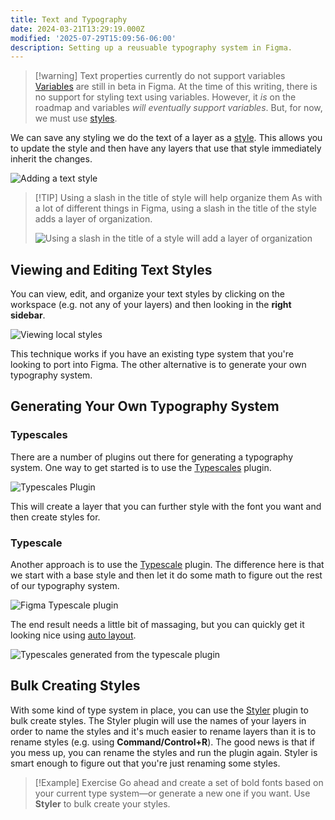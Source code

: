 ```yaml
---
title: Text and Typography
date: 2024-03-21T13:29:19.000Z
modified: '2025-07-29T15:09:56-06:00'
description: Setting up a reusuable typography system in Figma.
---
```


> [!warning] Text properties currently do not support variables
> [Variables](variables.md) are still in beta in Figma. At the time of this writing, there is no support for styling text using variables. However, it _is_ on the roadmap and variables _will eventually support variables_. But, for now, we must use [styles](styles.md).

We can save any styling we do the text of a layer as a [style](styles.md). This allows you to update the style and then have any layers that use that style immediately inherit the changes.

![Adding a text style](assets/figma-create-text-style.png)

> [!TIP] Using a slash in the title of style will help organize them
> As with a lot of different things in Figma, using a slash in the title of the style adds a layer of organization.
>
> ![Using a slash in the title of a style will add a layer of organization](assets/figma-slash-style-organization.png)

## Viewing and Editing Text Styles

You can view, edit, and organize your text styles by clicking on the workspace (e.g. not any of your layers) and then looking in the **right sidebar**.

![Viewing local styles](assets/figma-view-local-text-styles.png)

This technique works if you have an existing type system that you're looking to port into Figma. The other alternative is to generate your own typography system.

## Generating Your Own Typography System

### Typescales

There are a number of plugins out there for generating a typography system. One way to get started is to use the [Typescales](https://www.figma.com/community/plugin/739825414752646970) plugin.

![Typescales Plugin](assets/figma-typescales-plugin.png)

This will create a layer that you can further style with the font you want and then create styles for.

### Typescale

Another approach is to use the [Typescale](https://www.figma.com/community/plugin/967802396210455992) plugin. The difference here is that we start with a base style and then let it do some math to figure out the rest of our typography system.

![Figma Typescale plugin](assets/figma-typescale-plugin.png)

The end result needs a little bit of massaging, but you can quickly get it looking nice using [auto layout](auto-layout.md).

![Typescales generated from the typescale plugin](assets/figma-typescale-autolayout.png)

## Bulk Creating Styles

With some kind of type system in place, you can use the [Styler](https://www.figma.com/community/plugin/820660579767995949) plugin to bulk create styles. The Styler plugin will use the names of your layers in order to name the styles and it's much easier to rename layers than it is to rename styles (e.g. using **Command/Control+R**). The good news is that if you mess up, you can rename the styles and run the plugin again. Styler is smart enough to figure out that you're just renaming some styles.

> [!Example] Exercise
> Go ahead and create a set of bold fonts based on your current type system—or generate a new one if you want. Use **Styler** to bulk create your styles.
